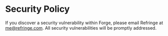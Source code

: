 # Security Policy

If you discover a security vulnerability within Forge, please email Refringe at me@refringe.com. All security vulnerabilities will be promptly addressed.
